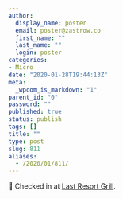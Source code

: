 ```yaml
---
author:
  display_name: poster
  email: poster@zastrow.co
  first_name: ""
  last_name: ""
  login: poster
categories:
- Micro
date: "2020-01-28T19:44:13Z"
meta:
  _wpcom_is_markdown: "1"
parent_id: "0"
password: ""
published: true
status: publish
tags: []
title: ""
type: post
slug: 811
aliases:
  - /2020/01/811/
---
```

<p><span>📍</span> Checked in at <a href="http://foursquare.com/v/4b16a08df964a52017bb23e3">Last Resort Grill</a>.</p>
